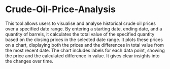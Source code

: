 # Crude-Oil-Price-Analysis
This tool allows users to visualise and analyse historical crude oil prices over a specified date range.
By entering a starting date, ending date, and a quantity of barrels, it calculates the total value of the specified quantity based on the closing prices in the selected date range.
It plots these prices on a chart, displaying both the prices and the differences in total value from the most recent date.
The chart includes labels for each data point, showing the price and the calculated difference in value.
It gives clear insights into the changes over time.
